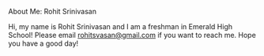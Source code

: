 About Me: Rohit Srinivasan

Hi, my name is Rohit Srinivasan and I am a freshman in Emerald High School! Please email rohitsvasan@gmail.com if you want to reach me. Hope you have a good day!


